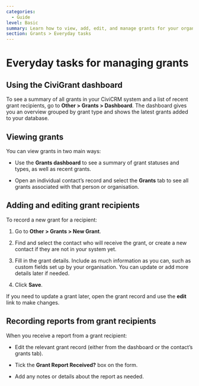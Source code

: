 ```yaml
---
categories:
  - Guide
level: Basic
summary: Learn how to view, add, edit, and manage grants for your organisation in CiviCRM using straightforward, everyday steps.
section: Grants > Everyday tasks
---
```


# Everyday tasks for managing grants

## Using the CiviGrant dashboard

To see a summary of all grants in your CiviCRM system and a list of recent grant recipients, go to **Other > Grants > Dashboard**. The dashboard gives you an overview grouped by grant type and shows the latest grants added to your database.

## Viewing grants

You can view grants in two main ways:

- Use the **Grants dashboard** to see a summary of grant statuses and types, as well as recent grants.

- Open an individual contact’s record and select the **Grants** tab to see all grants associated with that person or organisation.

## Adding and editing grant recipients

To record a new grant for a recipient:

1. Go to **Other > Grants > New Grant**.

2. Find and select the contact who will receive the grant, or create a new contact if they are not in your system yet.

3. Fill in the grant details. Include as much information as you can, such as custom fields set up by your organisation. You can update or add more details later if needed.

4. Click **Save**.

If you need to update a grant later, open the grant record and use the **edit** link to make changes.

## Recording reports from grant recipients

When you receive a report from a grant recipient:

- Edit the relevant grant record (either from the dashboard or the contact’s grants tab).

- Tick the **Grant Report Received?** box on the form.

- Add any notes or details about the report as needed.

<!--
Source: https://docs.civicrm.org/user/en/latest/grants/everyday
-tasks/ -->

<!--
This page is a Guide because it gives step
-by-step instructions for common, goal-oriented tasks (viewing, adding, editing grants) without background theory or exhaustive reference. The instructions are practical and action-focused, matching the Diátaxis definition of a Guide[3][4]. The level is Basic, as it assumes no advanced knowledge or configuration. The logical section is Grants > Everyday tasks. -->
